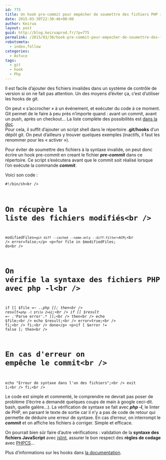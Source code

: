 ```yaml
---
id: 775
title: Un hook pre-commit pour empêcher de soumettre des fichiers PHP invalides
date: 2015-03-30T22:30:46+00:00
author: Keirua
layout: post
guid: http://blog.keiruaprod.fr/?p=775
permalink: /2015/03/30/hook-pre-commit-pour-empecher-de-soumettre-des-fichiers-invalides/
robotsmeta:
  - index,follow
categories:
  - Astuce
tags:
  - git
  - hook
  - Php
---
```

Il est facile d&rsquo;ajouter des fichiers invalides dans un système de contrôle de version si on ne fait pas attention. Un des moyens d&rsquo;éviter ça, c&rsquo;est d&rsquo;utiliser les hooks de git.

On peut « s&rsquo;accrocher » à un événement, et exécuter du code à ce moment. Git permet de le faire à peu près n&rsquo;importe quand : avant un commit, avant un push, après un checkout&#8230; La liste complète des possibilités est [dans la doc](http://git-scm.com/docs/githooks "Les différents hooks git").  
Pour cela, il suffit d&rsquo;ajouter un script shell dans le répertoire **.git/hooks** d&rsquo;un dépôt git. On peut d&rsquo;ailleurs y trouver quelques exemples (inactifs, il faut les renommer pour les « activer »).

Pour éviter de soumettre des fichiers à la syntaxe invalide, on peut donc écrire un hook pre-commit en creant le fichier **_pre-commit_** dans ce répertoire. Ce script s&rsquo;exécutera avant que le commit soit réalisé lorsque l&rsquo;on exécute la commande **_commit_**.

Voici son code :

<code lang="bash">#!/bin/sh&lt;br />
# On récupère la liste des fichiers modifiés&lt;br />
modifiedFiles=`git diff --cached --name-only --diff-filter=ACM`;&lt;br />
error=false;&lt;/p>
&lt;p>for file in $modifiedFiles; do&lt;br />
# On vérifie la syntaxe des fichiers PHP avec php -l&lt;br />
   if [[ $file =~ .*\.php ]]; then&lt;br />
      result=`php -l $file 2>&1`;&lt;br />
      if [[ $result =~ .*'Parse error'.* ]];&lt;br />
      then&lt;br />
         echo $file;&lt;br />
         echo $result;&lt;br />
         error=true;&lt;br />
      fi;&lt;br />
   fi;&lt;br />
done&lt;/p>
&lt;p>if [ $error != false ]; then&lt;br />
   # En cas d'erreur on empêche le commit&lt;br />
   echo "Erreur de syntaxe dans l'un des fichiers";&lt;br />
   exit 1;&lt;br />
fi;&lt;br />
</code>

Le code est simple et commenté, le comprendre ne devrait pas poser de problème (l&rsquo;écrire a demandé quelques coups de main à google ceci-dit. bash, quelle galère&#8230;). La vérification de syntaxe se fait avec **_php -l_**, le linter de PHP, en parsant le texte de sortie car il n&rsquo;y a pas de code de retour qui permette de déduire une erreur de syntaxe. En cas d&rsquo;erreur, on interrompt le **_commit_** et on affiche les fichiers à corriger. Simple et efficace.

On pourrait bien sûr faire d&rsquo;autre vérifications : validation de la **syntaxe des fichiers JavaScript** avec [jslint](https://github.com/reid/node-jslint "JSLint"), assurer le bon respect des **règles de codage** avec [PHPCS](https://github.com/squizlabs/PHP_CodeSniffer "PHPCS")&#8230;

Plus d&rsquo;informations sur les hooks dans [la documentation](http://git-scm.com/book/en/v2/Customizing-Git-Git-Hooks "documentation des hooks git").